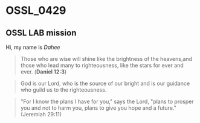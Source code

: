 # OSSL_0429
## OSSL LAB mission
Hi, my name is *Dahee*
>Those who are wise will shine like the brightness of the heavens,and those who lead many to righteousness, like the stars for ever and ever. (**Daniel 12:3**)

>God is our Lord, who is the source of our bright and is our guidance who guild us to the righteousness.

>"For I know the plans I have for you," says the Lord, "plans to prosper you and not to harm you, plans to give you hope and a future." (Jeremiah 29:11)

